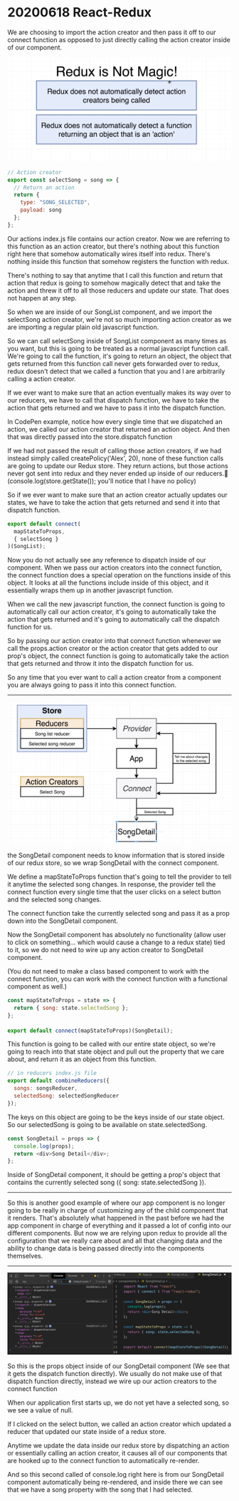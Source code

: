 # 20200618 React-Redux

We are choosing to import the action creator and then pass it off to our connect function as opposed to just directly calling the action creator inside of our component.

![my-img](img/200618-1.png)

```js
// Action creator
export const selectSong = song => {
  // Return an action
  return {
    type: "SONG_SELECTED",
    payload: song
  };
};
```

Our actions index.js file contains our action creator. Now we are referring to this function as an action creator, but there's nothing about this function right here that somehow automatically wires itself into redux. There's nothing inside this function that somehow registers the function with redux.

There's nothing to say that anytime that I call this function and return that action that redux is going to somehow magically detect that and take the action and threw it off to all those reducers and update our state. That does not happen at any step.

So when we are inside of our SongList component, and we import the selectSong action creator, we're not so much importing action creator as we are importing a regular plain old javascript function.

So we can call selectSong inside of SongList component as many times as you want, but this is going to be treated as a normal javascript function call. We're going to call the function, it's going to return an object, the object that gets returned from this function call never gets forwarded over to redux, redux doesn't detect that we called a function that you and I are arbitrarily calling a action creator.

If we ever want to make sure that an action eventually makes its way over to our reducers, we have to call that dispatch function, we have to take the action that gets returned and we have to pass it into the dispatch function.

In CodePen example, notice how every single time that we dispatched an action, we called our action creator that returned an action object. And then that was directly passed into the store.dispatch function

If we had not passed the result of calling those action creators, if we had instead simply called createPolicy('Alex', 20), none of these function calls are going to update our Redux store. They return actions, but those actions never got sent into redux and they never ended up inside of our reducers. (console.log(store.getState()); you'll notice that I have no policy)

So if we ever want to make sure that an action creator actually updates our states, we have to take the action that gets returned and send it into that dispatch function.

```js
export default connect(
  mapStateToProps,
  { selectSong }
)(SongList);
```

Now you do not actually see any reference to dispatch inside of our component. When we pass our action creators into the connect function, the connect function does a special operation on the functions inside of this object. It looks at all the functions include inside of this object, and it essentially wraps them up in another javascript function.

When we call the new javascript function, the connect function is going to automatically call our action creator, it's going to automatically take the action that gets returned and it's going to automatically call the dispatch function for us.

So by passing our action creator into that connect function whenever we call the props.action creator or the action creator that gets added to our prop's object, the connect function is going to automatically take the action that gets returned and throw it into the dispatch function for us.

So any time that you ever want to call a action creator from a component you are always going to pass it into this connect function.

---

![my-img](img/200618-2.png)

the SongDetail component needs to know information that is stored inside of our redux store, so we wrap SongDetail with the connect component.

We define a mapStateToProps function that's going to tell the provider to tell it anytime the selected song changes. In response, the provider tell the connect function every single time that the user clicks on a select button and the selected song changes.

The connect function take the currently selected song and pass it as a prop down into the SongDetail component.

Now the SongDetail component has absolutely no functionality (allow user to click on something... which would cause a change to a redux state) tied to it, so we do not need to wire up any action creator to SongDetail component.

(You do not need to make a class based component to work with the connect function, you can work with the connect function with a functional component as well.)

```js
const mapStateToProps = state => {
  return { song: state.selectedSong };
};

export default connect(mapStateToProps)(SongDetail);
```

This function is going to be called with our entire state object, so we're going to reach into that state object and pull out the property that we care about, and return it as an object from this function.

```js
// in reducers index.js file
export default combineReducers({
  songs: songsReducer,
  selectedSong: selectedSongReducer
});
```

The keys on this object are going to be the keys inside of our state object. So our selectedSong is going to be available on state.selectedSong.

```js
const SongDetail = props => {
  console.log(props);
  return <div>Song Detail</div>;
};
```

Inside of SongDetail component, it should be getting a prop's object that contains the currently selected song ({ song: state.selectedSong }).

---

So this is another good example of where our app component is no longer going to be really in charge of customizing any of the child component that it renders. That's absolutely what happened in the past before we had the app component in charge of everything and it passed a lot of config into our different components. But now we are relying upon redux to provide all the configuration that we really care about and all that changing data and the ability to change data is being passed directly into the components themselves.

---

![my-img](img/200618-3.png)

So this is the props object inside of our SongDetail component (We see that it gets the dispatch function directly). We usually do not make use of that dispatch function directly, instead we wire up our action creators to the connect function

When our application first starts up, we do not yet have a selected song, so we see a value of null.

If I clicked on the select button, we called an action creator which updated a reducer that updated our state inside of a redux store.

Anytime we update the data inside our redux store by dispatching an action or essentially calling an action creator, it causes all of our components that are hooked up to the connect function to automatically re-render.

And so this second called of console.log right here is from our SongDetail component automatically being re-rendered, and inside there we can see that we have a song property with the song that I had selected.
